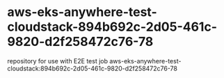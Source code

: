 # aws-eks-anywhere-test-cloudstack-894b692c-2d05-461c-9820-d2f258472c76-78
repository for use with E2E test job aws-eks-anywhere-test-cloudstack:894b692c-2d05-461c-9820-d2f258472c76-78

